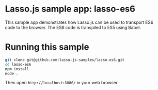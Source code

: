 Lasso.js sample app: lasso-es6
====================================

This sample app demonstrates how Lasso.js can be used to transport ES6 code to the browser. The ES6 code is transpiled to ES5 using Babel.

# Running this sample

```bash
git clone git@github.com:lasso-js-samples/lasso-es6.git
cd lasso-es6
npm install
node .
```

Then open `http://localhost:8080/` in your web browser.
